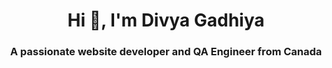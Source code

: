 <h1 align="center">Hi 👋, I'm Divya Gadhiya</h1>
<h3 align="center">A passionate website developer and QA Engineer from Canada</h3>
<!--
**divyagadhiya21/divyagadhiya21** is a ✨ _special_ ✨ repository because its `README.md` (this file) appears on your GitHub profile.

Here are some ideas to get you started:

- 🔭 I’m currently working on ...
- 🌱 I’m currently learning ...
- 👯 I’m looking to collaborate on ...
- 🤔 I’m looking for help with ...
- 💬 Ask me about ...
- 📫 How to reach me: ...
- 😄 Pronouns: ...
- ⚡ Fun fact: ...
-->
